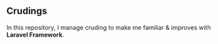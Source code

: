 ## Crudings

In this repository, I manage cruding to make me familiar & improves with <strong>Laravel Framework</strong>.

